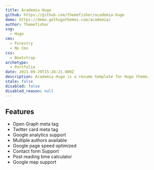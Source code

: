 ```yaml
---
title: Academia Hugo
github: https://github.com/themefisher/academia-hugo
demo: https://demo.gethugothemes.com/academia/
author: Themefisher
ssg:
  - Hugo
cms:
  - Forestry
  - No Cms
css:
  - Bootstrap
archetype:
  - Portfolio
date: 2021-09-29T15:28:21.000Z
description: Academia Hugo is a resume template for Hugo theme.
stale: false
disabled: false
disabled_reason: null
---
```


## Features

- Open Graph meta tag
- Twitter card meta tag
- Google analytics support
- Multiple authors available
- Google page speed optimized
- Contact form Support
- Post reading time calculator
- Google map support
